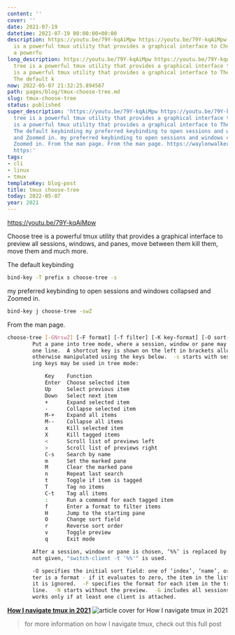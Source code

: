 ```yaml
---
content: ''
cover: ''
date: 2021-07-19
datetime: 2021-07-19 00:00:00+00:00
description: https://youtu.be/79Y-kqAiMpw https://youtu.be/79Y-kqAiMpw Choose tree
  is a powerful tmux utility that provides a graphical interface to Choose tree is
  a powerfu
long_description: https://youtu.be/79Y-kqAiMpw https://youtu.be/79Y-kqAiMpw Choose
  tree is a powerful tmux utility that provides a graphical interface to Choose tree
  is a powerful tmux utility that provides a graphical interface to The default keybinding
  The default k
now: 2022-05-07 21:32:25.894567
path: pages/blog/tmux-choose-tree.md
slug: tmux-choose-tree
status: published
super_description: 'https://youtu.be/79Y-kqAiMpw https://youtu.be/79Y-kqAiMpw Choose
  tree is a powerful tmux utility that provides a graphical interface to Choose tree
  is a powerful tmux utility that provides a graphical interface to The default keybinding
  The default keybinding my preferred keybinding to open sessions and windows collapsed
  and Zoomed in. my preferred keybinding to open sessions and windows collapsed and
  Zoomed in. From the man page. From the man page. https://waylonwalker.com/tmux-nav-2021/
  https:'
tags:
- cli
- linux
- tmux
templateKey: blog-post
title: tmux choose-tree
today: 2022-05-07
year: 2021
---
```


https://youtu.be/79Y-kqAiMpw

Choose tree is a powerful tmux utility that provides a graphical interface to
preview all sessions, windows, and panes, move between them kill them, move
them and much more.


The default keybinding

``` bash
bind-key -T prefix s choose-tree -s
```

my preferred keybinding to open sessions and windows collapsed and Zoomed in.

```bash
bind-key j choose-tree -swZ
```

From the man page.

``` bash
choose-tree [-GNrswZ] [-F format] [-f filter] [-K key-format] [-O sort-order] [-t target-pane] [template]
        Put a pane into tree mode, where a session, window or pane may be chosen interactively from a tree.  Each session, window or pane is shown on
        one line.  A shortcut key is shown on the left in brackets allowing for immediate choice, or the tree may be navigated and an item chosen or
        otherwise manipulated using the keys below.  -s starts with sessions collapsed and -w with windows collapsed.  -Z zooms the pane.  The follow‐
        ing keys may be used in tree mode:

            Key    Function
            Enter  Choose selected item
            Up     Select previous item
            Down   Select next item
            +      Expand selected item
            -      Collapse selected item
            M-+    Expand all items
            M--    Collapse all items
            x      Kill selected item
            X      Kill tagged items
            <      Scroll list of previews left
            >      Scroll list of previews right
            C-s    Search by name
            m      Set the marked pane
            M      Clear the marked pane
            n      Repeat last search
            t      Toggle if item is tagged
            T      Tag no items
            C-t    Tag all items
            :      Run a command for each tagged item
            f      Enter a format to filter items
            H      Jump to the starting pane
            O      Change sort field
            r      Reverse sort order
            v      Toggle preview
            q      Exit mode

        After a session, window or pane is chosen, ‘%%’ is replaced by the target in template and the result executed as a command.  If template is
        not given, "switch-client -t '%%'" is used.

        -O specifies the initial sort field: one of ‘index’, ‘name’, or ‘time’.  -r reverses the sort order.  -f specifies an initial filter: the fil‐
        ter is a format - if it evaluates to zero, the item in the list is not shown, otherwise it is shown.  If a filter would lead to an empty list,
        it is ignored.  -F specifies the format for each item in the tree and -K a format for each shortcut key; both are evaluated once for each
        line.  -N starts without the preview.  -G includes all sessions in any session groups in the tree rather than only the first.  This command
        works only if at least one client is attached.
```


  <div class="onelinelink-wrapper">
      <a class="onelinelink" href="https://waylonwalker.com/tmux-nav-2021/">
          <img style="float: right;" align='right' src="https://images.waylonwalker.com/tmux-nav-2021-og_250x140.png" alt="article cover for 
 How I navigate tmux in 2021
"/>
          <p><strong>
 How I navigate tmux in 2021
</strong></p>
      </a>
  </div>


> for more information on how I navigate tmux, check out this full post